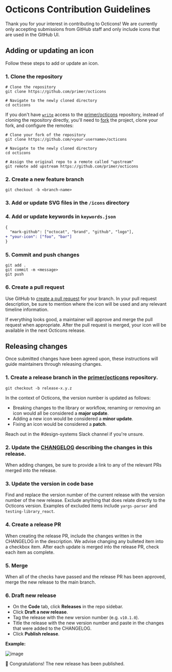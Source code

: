 # Octicons Contribution Guidelines

Thank you for your interest in contributing to Octicons! We are currently only accepting submissions from GitHub staff and only include icons that are used in the GitHub UI.

## Adding or updating an icon

Follow these steps to add or update an icon.

### 1. Clone the repository

```shell
# Clone the repository
git clone https://github.com/primer/octicons

# Navigate to the newly cloned directory
cd octicons
```

If you don't have [`write`](https://help.github.com/en/github/getting-started-with-github/access-permissions-on-github) access to the [primer/octicons](https://github.com/primer/octicons) repository, instead of cloning the repository directly, you'll need to [fork](http://help.github.com/fork-a-repo/) the project, clone your fork, and configure the remotes:

```shell
# Clone your fork of the repository
git clone https://github.com/<your-username>/octicons

# Navigate to the newly cloned directory
cd octicons

# Assign the original repo to a remote called "upstream"
git remote add upstream https://github.com/primer/octicons
```

### 2. Create a new feature branch

```shell
git checkout -b <branch-name>
```

### 3. Add or update SVG files in the `/icons` directory

### 4. Add or update keywords in `keywords.json`

```diff
{
  "mark-github": ["octocat", "brand", "github", "logo"],
+ "your-icon": ["foo", "bar"]
}
```

### 5. Commit and push changes

```shell
git add .
git commit -m <message>
git push
```

### 6. Create a pull request

Use GitHub to [create a pull request](https://help.github.com/en/desktop/contributing-to-projects/creating-a-pull-request) for your branch. In your pull request description, be sure to mention where the icon will be used and any relevant timeline information.

If everything looks good, a maintainer will approve and merge the pull request when appropriate. After the pull request is merged, your icon will be available in the next Octicons release.

## Releasing changes 

Once submitted changes have been agreed upon, these instructions will guide maintainers through releasing changes.

### 1. Create a release branch in the [primer/octicons](https://github.com/primer/octicons) repository.

```shell
git checkout -b release-x.y.z
```

In the context of Octicons, the version number is updated as follows:

- Breaking changes to the library or workflow, renaming or removing an icon would all be considered a **major update**. 
- Adding a new icon would be considered a **minor update**.
- Fixing an icon would be considered a **patch**.

Reach out in the #design-systems Slack channel if you're unsure.

### 2. Update the [CHANGELOG](https://github.com/primer/octicons/blob/master/CHANGELOG.md) describing the changes in this release.

When adding changes, be sure to provide a link to any of the relevant PRs merged into the release. 

### 3. Update the version in code base

Find and replace the version number of the current release with the version number of the new release. Exclude anything that does relate directly to the Octicons version. Examples of excluded items include `yargs-parser` and `testing-library_react`.

### 4. Create a release PR

When creating the release PR, include the changes written in the CHANGELOG in the description. We advise changing any bulleted item into a checkbox item. After each update is merged into the release PR, check each item as complete.

### 5. Merge
When all of the checks have passed and the release PR has been approved, merge the new release to the main branch.

### 6. Draft new release
- On the **Code** tab, click **Releases** in the repo sidebar.
- Click **Draft a new release**.
- Tag the release with the new version number (e.g. `v10.1.0`).
- Title the release with the new version number and paste in the changes that were added to the CHANGELOG.
- Click **Publish release**.

**Example:**

![image](https://user-images.githubusercontent.com/10384315/91103190-c6171e80-e61f-11ea-8396-7138996cff30.png)


🎉 Congratulations! The new release has been published.


